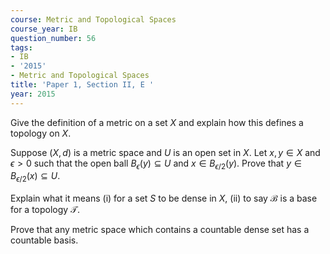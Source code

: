 ```yaml
---
course: Metric and Topological Spaces
course_year: IB
question_number: 56
tags:
- IB
- '2015'
- Metric and Topological Spaces
title: 'Paper 1, Section II, E '
year: 2015
---
```




Give the definition of a metric on a set $X$ and explain how this defines a topology on $X$.

Suppose $(X, d)$ is a metric space and $U$ is an open set in $X$. Let $x, y \in X$ and $\epsilon>0$ such that the open ball $B_{\epsilon}(y) \subseteq U$ and $x \in B_{\epsilon / 2}(y)$. Prove that $y \in B_{\epsilon / 2}(x) \subseteq U$.

Explain what it means (i) for a set $S$ to be dense in $X$, (ii) to say $\mathcal{B}$ is a base for a topology $\mathcal{T}$.

Prove that any metric space which contains a countable dense set has a countable basis.
